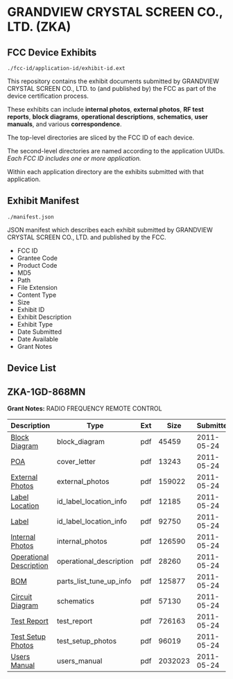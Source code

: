 # GRANDVIEW CRYSTAL SCREEN CO., LTD. (ZKA)
## FCC Device Exhibits

```
./fcc-id/application-id/exhibit-id.ext
```

This repository contains the exhibit documents submitted by GRANDVIEW CRYSTAL SCREEN CO., LTD. to (and published by) the FCC as part of the device certification process.

These exhibits can include **internal photos**, **external photos**, **RF test reports**, **block diagrams**, **operational descriptions**, **schematics**, **user manuals**, and various **correspondence**.

The top-level directories are sliced by the FCC ID of each device.

The second-level directories are named according to the application UUIDs. *Each FCC ID includes one or more application.*

Within each application directory are the exhibits submitted with that application. 

## Exhibit Manifest

```
./manifest.json
```

JSON manifest which describes each exhibit submitted by GRANDVIEW CRYSTAL SCREEN CO., LTD. and published by the FCC.

- FCC ID
- Grantee Code
- Product Code
- MD5
- Path
- File Extension
- Content Type
- Size
- Exhibit ID
- Exhibit Description
- Exhibit Type
- Date Submitted
- Date Available
- Grant Notes

## Device List
## ZKA-1GD-868MN
**Grant Notes:** RADIO FREQUENCY REMOTE CONTROL

| Description | Type | Ext | Size | Submitted | Available |
| ----------- | ---- | --- | ---- | --------- | --------- |
| [Block Diagram](ZKA-1GD-868MN/3ff3ea951eedd7f144e9805f77d768a3/1471492.pdf) | block_diagram | pdf | 45459 | 2011-05-24 | 2011-05-24 |
| [POA](ZKA-1GD-868MN/3ff3ea951eedd7f144e9805f77d768a3/1471501.pdf) | cover_letter | pdf | 13243 | 2011-05-24 | 2011-05-24 |
| [External Photos](ZKA-1GD-868MN/3ff3ea951eedd7f144e9805f77d768a3/1471495.pdf) | external_photos | pdf | 159022 | 2011-05-24 | 2011-05-24 |
| [Label Location](ZKA-1GD-868MN/3ff3ea951eedd7f144e9805f77d768a3/1471496.pdf) | id_label_location_info | pdf | 12185 | 2011-05-24 | 2011-05-24 |
| [Label](ZKA-1GD-868MN/3ff3ea951eedd7f144e9805f77d768a3/1471497.pdf) | id_label_location_info | pdf | 92750 | 2011-05-24 | 2011-05-24 |
| [Internal Photos](ZKA-1GD-868MN/3ff3ea951eedd7f144e9805f77d768a3/1471499.pdf) | internal_photos | pdf | 126590 | 2011-05-24 | 2011-05-24 |
| [Operational Description](ZKA-1GD-868MN/3ff3ea951eedd7f144e9805f77d768a3/1471500.pdf) | operational_description | pdf | 28260 | 2011-05-24 | 2011-05-24 |
| [BOM](ZKA-1GD-868MN/3ff3ea951eedd7f144e9805f77d768a3/1471493.pdf) | parts_list_tune_up_info | pdf | 125877 | 2011-05-24 | 2011-05-24 |
| [Circuit Diagram](ZKA-1GD-868MN/3ff3ea951eedd7f144e9805f77d768a3/1471494.pdf) | schematics | pdf | 57130 | 2011-05-24 | 2011-05-24 |
| [Test Report](ZKA-1GD-868MN/3ff3ea951eedd7f144e9805f77d768a3/1471498.pdf) | test_report | pdf | 726163 | 2011-05-24 | 2011-05-24 |
| [Test Setup Photos](ZKA-1GD-868MN/3ff3ea951eedd7f144e9805f77d768a3/1471502.pdf) | test_setup_photos | pdf | 96019 | 2011-05-24 | 2011-05-24 |
| [Users Manual](ZKA-1GD-868MN/3ff3ea951eedd7f144e9805f77d768a3/1471503.pdf) | users_manual | pdf | 2032023 | 2011-05-24 | 2011-05-24 |
